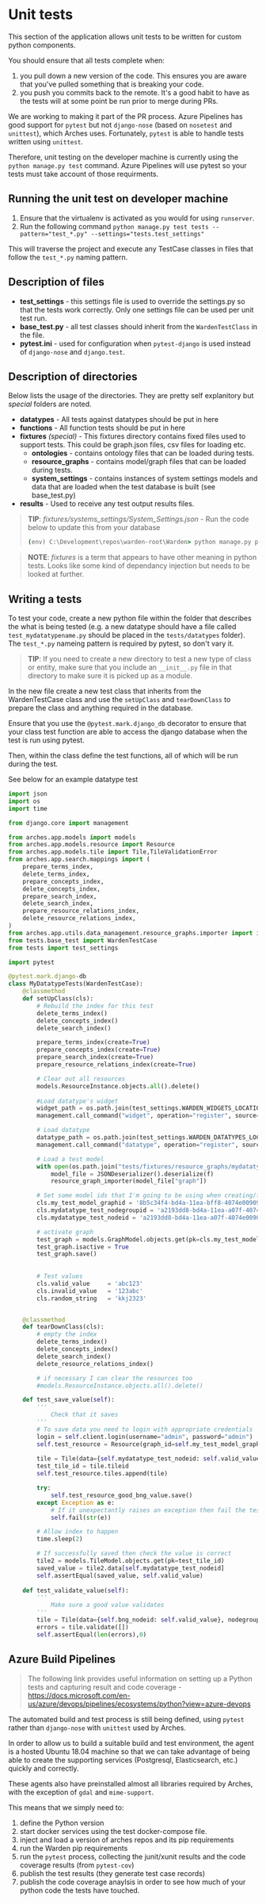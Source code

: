 # Unit tests

This section of the application allows unit tests to be written for custom python components.

You should ensure that all tests complete when:
  1. you pull down a new version of the code. This ensures you are aware that you've pulled something that is breaking your code. 
  1. you push you commits back to the remote. It's a good habit to have as the tests will at some point be run prior to merge during PRs.

We are working to making it part of the PR process. Azure Pipelines has good support for `pytest` but not `django-nose` (based on `nosetest` and `unittest`), which Arches uses. Fortunately, `pytest` is able to handle tests written using `unittest`.

Therefore, unit testing on the developer machine is currently using the `python manage.py test` command. Azure Pipelines will use pytest so your tests must take account of those requirments.

## Running the unit test on developer machine

1. Ensure that the virtualenv is activated as you would for using `runserver`.
1. Run the following command `python manage.py test tests --pattern="test_*.py" --settings="tests.test_settings"`

This will traverse the project and execute any TestCase classes in files that follow the `test_*.py` naming pattern.


## Description of files

- **test_settings** - this settings file is used to override the settings.py so that the tests work correctly. Only one settings file can be used per unit test run.
- **base_test.py** - all test classes should inherit from the `WardenTestClass` in the file.
- **pytest.ini** - used for configuration when `pytest-django` is used instead of `django-nose` and `django.test`.

## Description of directories

Below lists the usage of the directories. They are pretty self explanitory but _special_ folders are noted.

- **datatypes** - All tests against datatypes should be put in here
- **functions** - All function tests should be put in here
- **fixtures** _(special)_ - 
   This fixtures directory contains fixed files used to support tests. This could be graph.json files, csv files for loading etc.
   - **ontologies** - contains ontology files that can be loaded during tests.
   - **resource_graphs** - contains model/graph files that can be loaded during tests.
   - **system_settings** - contains instances of system settings models and data that are loaded when the test database is built (see base_test.py)
- **results** - Used to receive any test output results files.

> **TIP**: _fixtures/systems_settings/System_Settings.json_ - Run the code below to update this from your database
>   ```cmd
>   (env) C:\Development\repos\warden-root\Warden> python manage.py packages -o save_system_settings -d tests/fixtures/system_settings
>   ```

> **NOTE**: _fixtures_ is a term that appears to have other meaning in python tests. Looks like some kind of dependancy injection but needs to be looked at further.

## Writing a tests

To test your code, create a new python file within the folder that describes the what is being tested (e.g. a new datatype should have a file called `test_mydatatypename.py`
should be placed in the `tests/datatypes` folder). The `test_*.py` nameing pattern is required by pytest, so don't vary it.

> **TIP**: If you need to create a new directory to test a new type of class or entity, make sure that you include an `__init__.py` file in that directory
> to make sure it is picked up as a module.

In the new file create a new test class that inherits from the WardenTestCase class and use the `setUpClass` and `tearDownClass` to prepare the class and anything required in the database.

Ensure that you use the `@pytest.mark.django_db` decorator to ensure that your class test function are able to access the django database when the test is run using pytest.

Then, within the class define the test functions, all of which will be run during the test.

See below for an example datatype test

```py
import json
import os
import time

from django.core import management

from arches.app.models import models
from arches.app.models.resource import Resource
from arches.app.models.tile import Tile,TileValidationError
from arches.app.search.mappings import (
    prepare_terms_index,
    delete_terms_index,
    prepare_concepts_index,
    delete_concepts_index,
    prepare_search_index,
    delete_search_index,
    prepare_resource_relations_index,
    delete_resource_relations_index,
)
from arches.app.utils.data_management.resource_graphs.importer import import_graph as resource_graph_importer
from tests.base_test import WardenTestCase
from tests import test_settings

import pytest

@pytest.mark.django-db
class MyDatatypeTests(WardenTestCase):
    @classmethod
    def setUpClass(cls):
        # Rebuild the index for this test
        delete_terms_index()
        delete_concepts_index()
        delete_search_index()

        prepare_terms_index(create=True)
        prepare_concepts_index(create=True)
        prepare_search_index(create=True)
        prepare_resource_relations_index(create=True)

        # Clear out all resources
        models.ResourceInstance.objects.all().delete()
        
        #Load datatype's widget
        widget_path = os.path.join(test_settings.WARDEN_WIDGETS_LOCATION,'mydatatype.json')
        management.call_command("widget", operation="register", source=widget_path)

        # Load datatype
        datatype_path = os.path.join(test_settings.WARDEN_DATATYPES_LOCATION,'mydatatpye.py')
        management.call_command("datatype", operation="register", source=datatype_path)

        # Load a test model
        with open(os.path.join("tests/fixtures/resource_graphs/mydatatype_testmodel.json"), "r") as f:
            model_file = JSONDeserializer().deserialize(f)
            resource_graph_importer(model_file["graph"])

        # Set some model ids that I'm going to be using when creating/finding tiles and resources
        cls.my_test_model_graphid = '8b5c34f4-bd4a-11ea-bff8-4074e009096c'
        cls.mydatatype_test_nodegroupid = 'a2193dd8-bd4a-11ea-a07f-4074e009096c'
        cls.mydatatype_test_nodeid = 'a2193dd8-bd4a-11ea-a07f-4074e009096c'

        # activate graph
        test_graph = models.GraphModel.objects.get(pk=cls.my_test_model_graphid)
        test_graph.isactive = True
        test_graph.save()
        
        
        # Test values
        cls.valid_value     = 'abc123'
        cls.invalid_value   = '123abc'
        cls.random_string   = 'kkj2323'


    @classmethod
    def tearDownClass(cls):
        # empty the index
        delete_terms_index()
        delete_concepts_index()
        delete_search_index()
        delete_resource_relations_index()

        # if necessary I can clear the resources too
        #models.ResourceInstance.objects.all().delete()

    def test_save_value(self):
        '''
            Check that it saves
        '''
        # To save data you need to login with appropriate credentials
        login = self.client.login(username="admin", password="admin")
        self.test_resource = Resource(graph_id=self.my_test_model_graphid)
        
        tile = Tile(data={self.mydatatype_test_nodeid: self.valid_value}, nodegroup_id=self.mydatatype_test_nodegroupid)
        test_tile_id = tile.tileid
        self.test_resource.tiles.append(tile)

        try:
            self.test_resource_good_bng_value.save()
        except Exception as e:
            # If it unexpectantly raises an exception then fail the test immediately.
            self.fail(str(e))

        # Allow index to happen
        time.sleep(2)

        # If successfully saved then check the value is correct
        tile2 = models.TileModel.objects.get(pk=test_tile_id)
        saved_value = tile2.data[self.mydatatype_test_nodeid]
        self.assertEqual(saved_value, self.valid_value)
        
    def test_validate_value(self):
        '''
            Make sure a good value validates
        '''
        tile = Tile(data={self.bng_nodeid: self.valid_value}, nodegroup_id=self.mydatatype_test_nodegroupid)
        errors = tile.validate([])
        self.assertEqual(len(errors),0)

```

## Azure Build Pipelines

> The following link provides useful information on setting up a Python tests and capturing result and code coverage - https://docs.microsoft.com/en-us/azure/devops/pipelines/ecosystems/python?view=azure-devops

The automated build and test process is still being defined, using `pytest` rather than `django-nose` with `unittest` used by Arches.

In order to allow us to build a suitable build and test environment, the agent is a hosted Ubuntu 18.04 machine so that we can take advantage of being able to create the supporting services (Postgresql, Elasticsearch, etc.) quickly and correctly.

These agents also have preinstalled almost all libraries required by Arches, with the exception of `gdal` and `mime-support`.

This means that we simply need to:

1. define the Python version
1. start docker services using the test docker-compose file.
1. inject and load a version of arches repos and its pip requirements
1. run the Warden pip requirements
1. run the `pytest` process, collecting the junit/xunit results and the code coverage results (from `pytest-cov`)
1. publish the test results (they generate test case records)
1. publish the code coverage anaylsis in order to see how much of your python code the tests have touched.